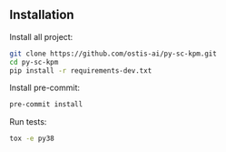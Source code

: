 ## Installation

Install all project:

```sh
git clone https://github.com/ostis-ai/py-sc-kpm.git
cd py-sc-kpm
pip install -r requirements-dev.txt
```

Install pre-commit:

```sh
pre-commit install
```

Run tests:
```sh
tox -e py38
```
